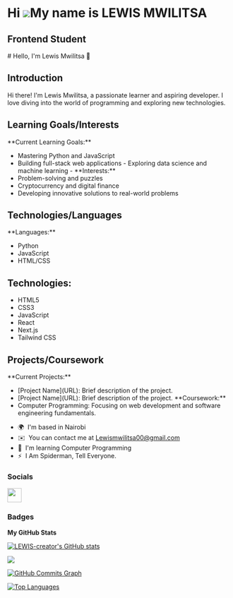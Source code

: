 Hi ![](https://user-images.githubusercontent.com/18350557/176309783-0785949b-9127-417c-8b55-ab5a4333674e.gif)My name is LEWIS MWILITSA
======================================================================================================================================

Frontend Student
----------------

\# Hello, I'm Lewis Mwilitsa 👋 
## Introduction 
Hi there! I'm Lewis Mwilitsa, a passionate learner and aspiring developer. I love diving into the world of programming and exploring new technologies. 
## Learning Goals/Interests 
\*\*Current Learning Goals:\*\*
- Mastering Python and JavaScript
- Building full-stack web applications - Exploring data science and machine learning - 
\*\*Interests:\*\*
- Problem-solving and puzzles
- Cryptocurrency and digital finance
- Developing innovative solutions to real-world problems 
## Technologies/Languages 
\*\*Languages:\*\*
- Python
- JavaScript
- HTML/CSS
## Technologies:
- HTML5
- CSS3
- JavaScript
- React
- Next.js
- Tailwind CSS 
## Projects/Coursework
\*\*Current Projects:\*\*
- \[Project Name\](URL): Brief description of the project.
- \[Project Name\](URL): Brief description of the project.
 \*\*Coursework:\*\*
- Computer Programming: Focusing on web development and software engineering fundamentals.

* 🌍  I'm based in Nairobi
* ✉️  You can contact me at [Lewismwilitsa00@gmail.com](mailto:Lewismwilitsa00@gmail.com)
* 🧠  I'm learning Computer Programming
* ⚡  I Am Spiderman, Tell Everyone.


### Socials

<p align="left"> <a href="https://www.github.com/LEWIS-creator" target="_blank" rel="noreferrer"> <picture> <source media="(prefers-color-scheme: dark)" srcset="https://raw.githubusercontent.com/danielcranney/readme-generator/main/public/icons/socials/github-dark.svg" /> <source media="(prefers-color-scheme: light)" srcset="https://raw.githubusercontent.com/danielcranney/readme-generator/main/public/icons/socials/github.svg" /> <img src="https://raw.githubusercontent.com/danielcranney/readme-generator/main/public/icons/socials/github.svg" width="32" height="32" /> </picture> </a></p>

### Badges

<b>My GitHub Stats</b>

<a href="http://www.github.com/LEWIS-creator"><img src="https://github-readme-stats.vercel.app/api?username=LEWIS-creator&show_icons=true&hide=&count_private=true&title_color=0891b2&text_color=ffffff&icon_color=0891b2&bg_color=1c1917&hide_border=true&show_icons=true" alt="LEWIS-creator's GitHub stats" /></a>

<a href="http://www.github.com/LEWIS-creator"><img src="https://github-readme-streak-stats.herokuapp.com/?user=LEWIS-creator&stroke=ffffff&background=1c1917&ring=0891b2&fire=0891b2&currStreakNum=ffffff&currStreakLabel=0891b2&sideNums=ffffff&sideLabels=ffffff&dates=ffffff&hide_border=true" /></a>

<a href="http://www.github.com/LEWIS-creator"><img src="https://github-readme-activity-graph.cyclic.app/graph?username=LEWIS-creator&bg_color=1c1917&color=ffffff&line=0891b2&point=ffffff&area_color=1c1917&area=true&hide_border=true&custom_title=GitHub%20Commits%20Graph" alt="GitHub Commits Graph" /></a>

<a href="https://github.com/LEWIS-creator" align="left"><img src="https://github-readme-stats.vercel.app/api/top-langs/?username=LEWIS-creator&langs_count=10&title_color=0891b2&text_color=ffffff&icon_color=0891b2&bg_color=1c1917&hide_border=true&locale=en&custom_title=Top%20%Languages" alt="Top Languages" /></a>
